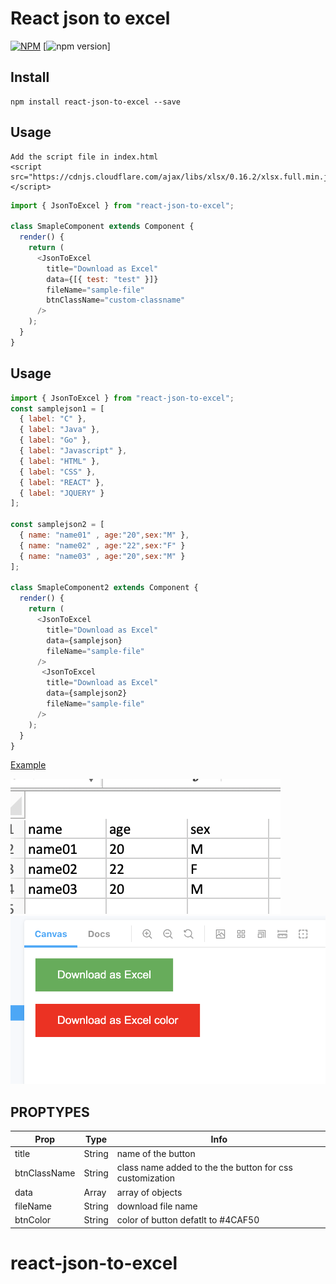 # React json to excel

[![NPM](https://nodei.co/npm/react-json-to-excel.png?downloads=true&downloadRank=true&stars=true)](https://nodei.co/npm/react-json-to-excel/)
[![npm version](https://badge.fury.io/js/react-json-to-excel.svg)]

## Install

```
npm install react-json-to-excel --save

```

## Usage
```
Add the script file in index.html
<script src="https://cdnjs.cloudflare.com/ajax/libs/xlsx/0.16.2/xlsx.full.min.js"></script>

```

```js
import { JsonToExcel } from "react-json-to-excel";

class SmapleComponent extends Component {
  render() {
    return (
      <JsonToExcel
        title="Download as Excel"
        data={[{ test: "test" }]}
        fileName="sample-file"
        btnClassName="custom-classname"
      />
    );
  }
}
```

## Usage

```js
import { JsonToExcel } from "react-json-to-excel";
const samplejson1 = [
  { label: "C" },
  { label: "Java" },
  { label: "Go" },
  { label: "Javascript" },
  { label: "HTML" },
  { label: "CSS" },
  { label: "REACT" },
  { label: "JQUERY" }
];

const samplejson2 = [
  { name: "name01" , age:"20",sex:"M" },
  { name: "name02" , age:"22",sex:"F" }
  { name: "name03" , age:"20",sex:"M" }
];

class SmapleComponent2 extends Component {
  render() {
    return (
      <JsonToExcel
        title="Download as Excel"
        data={samplejson}
        fileName="sample-file"
      />
       <JsonToExcel
        title="Download as Excel"
        data={samplejson2}
        fileName="sample-file"
      />
    );
  }
}
```

[Example](https://github.com/maniyedidi/react-json-to-excel/tree/master/src/stories)

![Screenshot](excel.png)
![Screenshot](sample.png)

## PROPTYPES

| Prop         | Type   | Info                                                     |
| ------------ | ------ | -------------------------------------------------------- |
| title        | String | name of the button                                       |
| btnClassName | String | class name added to the the button for css customization |
| data         | Array  | array of objects                                         |
| fileName     | String | download file name                                       |
| btnColor     | String | color of button defatlt to #4CAF50                       |

# react-json-to-excel
